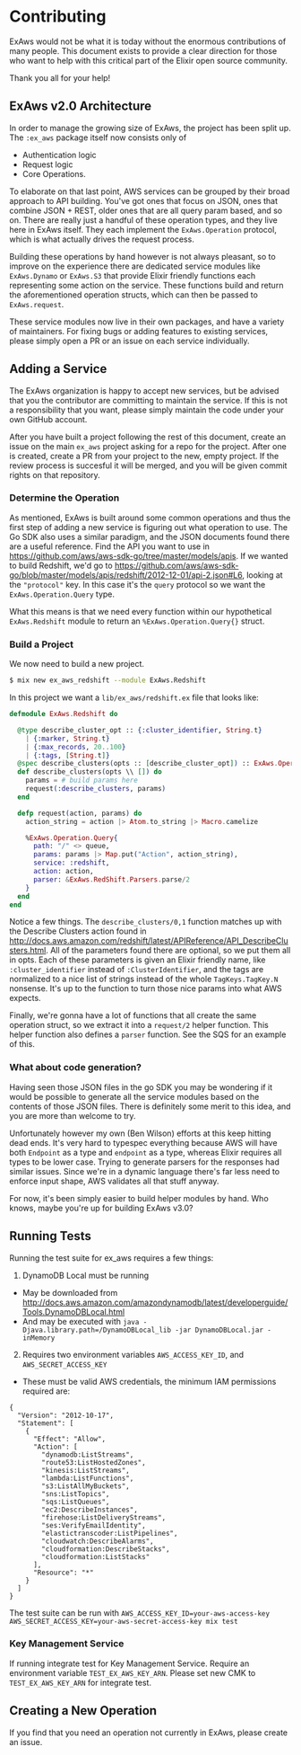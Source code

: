 Contributing
============

ExAws would not be what it is today without the enormous contributions of many people. This document exists to provide a clear direction for those who want to help with this critical part of the Elixir open source community.

Thank you all for your help!

## ExAws v2.0 Architecture

In order to manage the growing size of ExAws, the project has been split up. The `:ex_aws` package itself now consists only of

- Authentication logic
- Request logic
- Core Operations.

To elaborate on that last point, AWS services can be grouped by their broad approach to API building. You've got ones that focus on JSON, ones that combine JSON + REST, older ones that are all query param based, and so on. There are really just a handful of these operation types, and they live here in ExAws itself. They each implement the `ExAws.Operation` protocol, which is what actually drives the request process.

Building these operations by hand however is not always pleasant, so to improve on the experience there are dedicated service modules like `ExAws.Dynamo` or `ExAws.S3` that provide Elixir friendly functions each representing some action on the service. These functions build and return the aforementioned operation structs, which can then be passed to `ExAws.request`.

These service modules now live in their own packages, and have a variety of maintainers. For fixing bugs or adding features to existing services, please simply open a PR or an issue on each service individually.

## Adding a Service

The ExAws organization is happy to accept new services, but be advised that you the contributor are committing to maintain the service. If this is not a responsibility that you want, please simply maintain the code under your own GitHub account.

After you have built a project following the rest of this document, create an issue on the main `ex_aws` project asking for a repo for the project. After one is created, create a PR from your project to the new, empty project. If the review process is succesful it will be merged, and you will be given commit rights on that repository.

### Determine the Operation

As mentioned, ExAws is built around some common operations and thus the first step of adding a new service is figuring out what operation to use. The Go SDK also uses a similar paradigm, and the JSON documents found there are a useful reference. Find the API you want to use in  https://github.com/aws/aws-sdk-go/tree/master/models/apis. If we wanted to build Redshift, we'd go to https://github.com/aws/aws-sdk-go/blob/master/models/apis/redshift/2012-12-01/api-2.json#L6, looking at the `"protocol"` key. In this case it's the `query` protocol so we want the `ExAws.Operation.Query` type.

What this means is that we need every function within our hypothetical `ExAws.Redshift` module to return an `%ExAws.Operation.Query{}` struct.

### Build a Project

We now need to build a new project.

```bash
$ mix new ex_aws_redshift --module ExAws.Redshift
```

In this project we want a `lib/ex_aws/redshift.ex` file that looks like:

```elixir
defmodule ExAws.Redshift do

  @type describe_cluster_opt :: {:cluster_identifier, String.t}
    | {:marker, String.t}
    | {:max_records, 20..100}
    | {:tags, [String.t]}
  @spec describe_clusters(opts :: [describe_cluster_opt]) :: ExAws.Operation.Query.t
  def describe_clusters(opts \\ []) do
    params = # build params here
    request(:describe_clusters, params)
  end

  defp request(action, params) do
    action_string = action |> Atom.to_string |> Macro.camelize

    %ExAws.Operation.Query{
      path: "/" <> queue,
      params: params |> Map.put("Action", action_string),
      service: :redshift,
      action: action,
      parser: &ExAws.RedShift.Parsers.parse/2
    }
  end
end
```

Notice a few things. The `describe_clusters/0,1` function matches up with the Describe Clusters action found in http://docs.aws.amazon.com/redshift/latest/APIReference/API_DescribeClusters.html. All of the parameters found there are optional, so we put them all in opts. Each of these parameters is given an Elixir friendly name, like `:cluster_identifier` instead of `:ClusterIdentifier`, and the tags are normalized to a nice list of strings instead of the whole `TagKeys.TagKey.N` nonsense. It's up to the function to turn those nice params into what AWS expects.

Finally, we're gonna have a lot of functions that all create the same operation struct, so we extract it into a `request/2` helper function. This helper function also defines a `parser` function. See the SQS for an example of this.

### What about code generation?

Having seen those JSON files in the go SDK you may be wondering if it would be possible to generate all the service modules based on the contents of those JSON files. There is definitely some merit to this idea, and you are more than welcome to try.

Unfortunately however my own (Ben Wilson) efforts at this keep hitting dead ends. It's very hard to typespec everything because AWS will have both `Endpoint` as a type and `endpoint` as a type, whereas Elixir requires all types to be lower case. Trying to generate parsers for the responses had similar issues. Since we're in a dynamic language there's far less need to enforce input shape, AWS validates all that stuff anyway.

For now, it's been simply easier to build helper modules by hand. Who knows, maybe you're up for building ExAws v3.0?

## Running Tests
Running the test suite for ex_aws requires a few things:

1. DynamoDB Local must be running
  * May be downloaded from http://docs.aws.amazon.com/amazondynamodb/latest/developerguide/Tools.DynamoDBLocal.html
  * And may be executed with `java -Djava.library.path=/DynamoDBLocal_lib -jar DynamoDBLocal.jar -inMemory`
2. Requires two environment variables `AWS_ACCESS_KEY_ID`, and `AWS_SECRET_ACCESS_KEY`
  * These must be valid AWS credentials, the minimum IAM permissions required are:
```
{
  "Version": "2012-10-17",
  "Statement": [
    {
      "Effect": "Allow",
      "Action": [
        "dynamodb:ListStreams",
        "route53:ListHostedZones",
        "kinesis:ListStreams",
        "lambda:ListFunctions",
        "s3:ListAllMyBuckets",
        "sns:ListTopics",
        "sqs:ListQueues",
        "ec2:DescribeInstances",
        "firehose:ListDeliveryStreams",
        "ses:VerifyEmailIdentity",
        "elastictranscoder:ListPipelines",
        "cloudwatch:DescribeAlarms",
        "cloudformation:DescribeStacks",
        "cloudformation:ListStacks"
      ],
      "Resource": "*"
    }
  ]
}
```

The test suite can be run with `AWS_ACCESS_KEY_ID=your-aws-access-key AWS_SECRET_ACCESS_KEY=your-aws-secret-access-key mix test`

### Key Management Service

If running integrate test for Key Management Service. Require an environment variable `TEST_EX_AWS_KEY_ARN`. Please set new CMK to `TEST_EX_AWS_KEY_ARN` for integrate test.

## Creating a New Operation

If you find that you need an operation not currently in ExAws, please create an issue.

